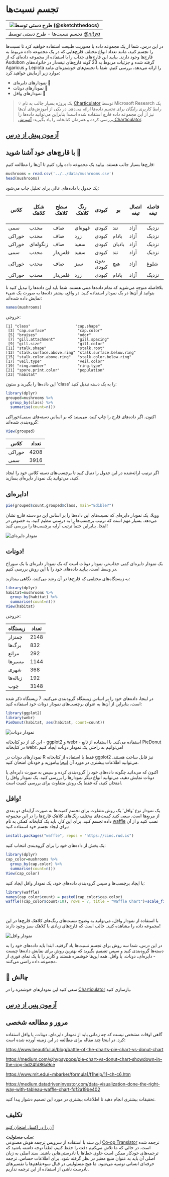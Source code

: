 <!--
CO_OP_TRANSLATOR_METADATA:
{
  "original_hash": "47028abaaafa2bcb1079702d20569066",
  "translation_date": "2025-08-24T22:58:31+00:00",
  "source_file": "3-Data-Visualization/R/11-visualization-proportions/README.md",
  "language_code": "fa"
}
-->
# تجسم نسبت‌ها

|![طرح دستی توسط [(@sketchthedocs)](https://sketchthedocs.dev)](../../../sketchnotes/11-Visualizing-Proportions.png)|
|:---:|
|تجسم نسبت‌ها - _طرح دستی توسط [@nitya](https://twitter.com/nitya)_ |

در این درس، شما از یک مجموعه داده با محوریت طبیعت استفاده خواهید کرد تا نسبت‌ها را تجسم کنید، مانند تعداد انواع مختلف قارچ‌هایی که در یک مجموعه داده مربوط به قارچ‌ها وجود دارند. بیایید این قارچ‌های جذاب را با استفاده از مجموعه داده‌ای که از Audubon گرفته شده و جزئیات مربوط به 23 گونه قارچ‌های تیغه‌دار در خانواده‌های Agaricus و Lepiota را ارائه می‌دهد، بررسی کنیم. شما با تجسم‌های خوشمزه‌ای مانند موارد زیر آزمایش خواهید کرد:

- نمودارهای دایره‌ای 🥧
- نمودارهای دونات 🍩
- نمودارهای وافل 🧇

> 💡 یک پروژه بسیار جالب به نام [Charticulator](https://charticulator.com) توسط Microsoft Research یک رابط کاربری رایگان برای تجسم داده‌ها ارائه می‌دهد. در یکی از آموزش‌های آن‌ها نیز از این مجموعه داده قارچ استفاده شده است! بنابراین می‌توانید داده‌ها را بررسی کرده و همزمان کتابخانه را یاد بگیرید: [آموزش Charticulator](https://charticulator.com/tutorials/tutorial4.html).

## [آزمون پیش از درس](https://purple-hill-04aebfb03.1.azurestaticapps.net/quiz/20)

## با قارچ‌های خود آشنا شوید 🍄

قارچ‌ها بسیار جالب هستند. بیایید یک مجموعه داده وارد کنیم تا آن‌ها را مطالعه کنیم:

```r
mushrooms = read.csv('../../data/mushrooms.csv')
head(mushrooms)
```
یک جدول با داده‌های عالی برای تحلیل چاپ می‌شود:

| کلاس     | شکل کلاهک | سطح کلاهک | رنگ کلاهک | کبودی | بو       | اتصال تیغه | فاصله تیغه | اندازه تیغه | رنگ تیغه | شکل ساقه | ریشه ساقه | سطح ساقه بالای حلقه | سطح ساقه زیر حلقه | رنگ ساقه بالای حلقه | رنگ ساقه زیر حلقه | نوع پرده | رنگ پرده | تعداد حلقه | نوع حلقه | رنگ چاپ اسپور | جمعیت | زیستگاه |
| --------- | --------- | ----------- | --------- | ------- | ------- | --------------- | ------------ | --------- | ---------- | ----------- | ---------- | ------------------------ | ------------------------ | ---------------------- | ---------------------- | --------- | ---------- | ----------- | --------- | ----------------- | ---------- | ------- |
| سمی       | محدب      | صاف        | قهوه‌ای   | کبودی   | تند      | آزاد           | نزدیک        | باریک      | سیاه       | بزرگ‌شونده | برابر      | صاف                     | صاف                     | سفید                  | سفید                  | جزئی      | سفید      | یک          | آویزان    | سیاه              | پراکنده    | شهری    |
| خوراکی    | محدب      | صاف        | زرد       | کبودی   | بادام    | آزاد           | نزدیک        | پهن        | سیاه       | بزرگ‌شونده | چماقی      | صاف                     | صاف                     | سفید                  | سفید                  | جزئی      | سفید      | یک          | آویزان    | قهوه‌ای           | فراوان     | چمنزار |
| خوراکی    | زنگوله‌ای | صاف        | سفید      | کبودی   | بادیان   | آزاد           | نزدیک        | پهن        | قهوه‌ای    | بزرگ‌شونده | چماقی      | صاف                     | صاف                     | سفید                  | سفید                  | جزئی      | سفید      | یک          | آویزان    | قهوه‌ای           | فراوان     | مراتع  |
| سمی       | محدب      | فلس‌دار    | سفید      | کبودی   | تند      | آزاد           | نزدیک        | باریک      | قهوه‌ای    | بزرگ‌شونده | برابر      | صاف                     | صاف                     | سفید                  | سفید                  | جزئی      | سفید      | یک          | آویزان    | سیاه              | پراکنده    | شهری    |
| خوراکی    | محدب      | صاف        | سبز       | بدون کبودی | هیچ     | آزاد           | شلوغ         | پهن        | سیاه       | باریک‌شونده | برابر      | صاف                     | صاف                     | سفید                  | سفید                  | جزئی      | سفید      | یک          | ناپایدار | قهوه‌ای           | فراوان     | چمنزار |
| خوراکی    | محدب      | فلس‌دار    | زرد       | کبودی   | بادام    | آزاد           | نزدیک        | پهن        | قهوه‌ای    | بزرگ‌شونده | چماقی      | صاف                     | صاف                     | سفید                  | سفید                  | جزئی      | سفید      | یک          | آویزان    | سیاه              | فراوان     | چمنزار |

بلافاصله متوجه می‌شوید که تمام داده‌ها متنی هستند. شما باید این داده‌ها را تبدیل کنید تا بتوانید از آن‌ها در یک نمودار استفاده کنید. در واقع، بیشتر داده‌ها به صورت یک شیء نمایش داده شده‌اند:

```r
names(mushrooms)
```

خروجی:

```output
[1] "class"                    "cap.shape"               
 [3] "cap.surface"              "cap.color"               
 [5] "bruises"                  "odor"                    
 [7] "gill.attachment"          "gill.spacing"            
 [9] "gill.size"                "gill.color"              
[11] "stalk.shape"              "stalk.root"              
[13] "stalk.surface.above.ring" "stalk.surface.below.ring"
[15] "stalk.color.above.ring"   "stalk.color.below.ring"  
[17] "veil.type"                "veil.color"              
[19] "ring.number"              "ring.type"               
[21] "spore.print.color"        "population"              
[23] "habitat"            
```
این داده‌ها را بگیرید و ستون 'class' را به یک دسته تبدیل کنید:

```r
library(dplyr)
grouped=mushrooms %>%
  group_by(class) %>%
  summarise(count=n())
```

اکنون، اگر داده‌های قارچ را چاپ کنید، می‌بینید که بر اساس دسته‌های سمی/خوراکی گروه‌بندی شده‌اند:
```r
View(grouped)
```

| کلاس | تعداد |
| --------- | --------- |
| خوراکی    | 4208      |
| سمی       | 3916      |

اگر ترتیب ارائه‌شده در این جدول را دنبال کنید تا برچسب‌های دسته کلاس خود را ایجاد کنید، می‌توانید یک نمودار دایره‌ای بسازید.

## دایره‌ای!

```r
pie(grouped$count,grouped$class, main="Edible?")
```
وویلا، یک نمودار دایره‌ای که نسبت‌های این داده‌ها را بر اساس این دو دسته قارچ نشان می‌دهد. بسیار مهم است که ترتیب برچسب‌ها را به درستی تنظیم کنید، به خصوص در اینجا، بنابراین حتماً ترتیب آرایه برچسب‌ها را بررسی کنید!

![نمودار دایره‌ای](../../../../../translated_images/pie1-wb.685df063673751f4b0b82127f7a52c7f9a920192f22ae61ad28412ba9ace97bf.fa.png)

## دونات!

یک نمودار دایره‌ای کمی جذاب‌تر، نمودار دونات است که یک نمودار دایره‌ای با یک سوراخ در وسط است. بیایید داده‌های خود را با این روش بررسی کنیم.

به زیستگاه‌های مختلفی که قارچ‌ها در آن رشد می‌کنند، نگاهی بیندازید:

```r
library(dplyr)
habitat=mushrooms %>%
  group_by(habitat) %>%
  summarise(count=n())
View(habitat)
```
خروجی:

| زیستگاه | تعداد |
| --------- | --------- |
| چمنزار    | 2148      |
| برگ‌ها    | 832       |
| مراتع     | 292       |
| مسیرها    | 1144      |
| شهری      | 368       |
| زباله‌ها  | 192       |
| چوب       | 3148      |

در اینجا، داده‌های خود را بر اساس زیستگاه گروه‌بندی می‌کنید. 7 زیستگاه ذکر شده است، بنابراین از آن‌ها به عنوان برچسب‌های نمودار دونات خود استفاده کنید:

```r
library(ggplot2)
library(webr)
PieDonut(habitat, aes(habitat, count=count))
```

![نمودار دونات](../../../../../translated_images/donut-wb.34e6fb275da9d834c2205145e39a3de9b6878191dcdba6f7a9e85f4b520449bc.fa.png)

این کد از دو کتابخانه - ggplot2 و webr - استفاده می‌کند. با استفاده از تابع PieDonut در کتابخانه webr، می‌توانیم به راحتی یک نمودار دونات ایجاد کنیم!

نمودارهای دونات در R فقط با استفاده از کتابخانه ggplot2 نیز قابل ساخت هستند. می‌توانید اطلاعات بیشتری در مورد آن [اینجا](https://www.r-graph-gallery.com/128-ring-or-donut-plot.html) بیاموزید و خودتان امتحان کنید.

اکنون که می‌دانید چگونه داده‌های خود را گروه‌بندی کرده و سپس به صورت دایره‌ای یا دونات نمایش دهید، می‌توانید انواع دیگر نمودارها را بررسی کنید. یک نمودار وافل را امتحان کنید، که فقط یک روش متفاوت برای بررسی کمیت است.

## وافل!

یک نمودار نوع 'وافل' یک روش متفاوت برای تجسم کمیت‌ها به صورت آرایه‌ای دو بعدی از مربع‌ها است. سعی کنید کمیت‌های مختلف رنگ‌های کلاهک قارچ‌ها را در این مجموعه داده تجسم کنید. برای این کار، باید یک کتابخانه کمکی به نام [waffle](https://cran.r-project.org/web/packages/waffle/waffle.pdf) نصب کنید و از آن برای ایجاد تجسم خود استفاده کنید:

```r
install.packages("waffle", repos = "https://cinc.rud.is")
```

یک بخش از داده‌های خود را برای گروه‌بندی انتخاب کنید:

```r
library(dplyr)
cap_color=mushrooms %>%
  group_by(cap.color) %>%
  summarise(count=n())
View(cap_color)
```

با ایجاد برچسب‌ها و سپس گروه‌بندی داده‌های خود، یک نمودار وافل ایجاد کنید:

```r
library(waffle)
names(cap_color$count) = paste0(cap_color$cap.color)
waffle((cap_color$count/10), rows = 7, title = "Waffle Chart")+scale_fill_manual(values=c("brown", "#F0DC82", "#D2691E", "green", 
                                                                                     "pink", "purple", "red", "grey", 
                                                                                     "yellow","white"))
```

با استفاده از نمودار وافل، می‌توانید به وضوح نسبت‌های رنگ‌های کلاهک قارچ‌ها در این مجموعه داده را مشاهده کنید. جالب است که قارچ‌های زیادی با کلاهک سبز وجود دارند!

![نمودار وافل](../../../../../translated_images/waffle.aaa75c5337735a6ef32ace0ffb6506ef49e5aefe870ffd72b1bb080f4843c217.fa.png)

در این درس، شما سه روش برای تجسم نسبت‌ها یاد گرفتید. ابتدا باید داده‌های خود را به دسته‌ها گروه‌بندی کنید و سپس تصمیم بگیرید که بهترین روش برای نمایش داده‌ها چیست - دایره‌ای، دونات، یا وافل. همه این‌ها خوشمزه هستند و کاربر را با یک نمای فوری از مجموعه داده راضی می‌کنند.

## 🚀 چالش

سعی کنید این نمودارهای خوشمزه را در [Charticulator](https://charticulator.com) بازسازی کنید.

## [آزمون پس از درس](https://purple-hill-04aebfb03.1.azurestaticapps.net/quiz/21)

## مرور و مطالعه شخصی

گاهی اوقات مشخص نیست که چه زمانی باید از نمودار دایره‌ای، دونات، یا وافل استفاده کرد. در اینجا چند مقاله برای مطالعه در این زمینه آورده شده است:

https://www.beautiful.ai/blog/battle-of-the-charts-pie-chart-vs-donut-chart

https://medium.com/@hypsypops/pie-chart-vs-donut-chart-showdown-in-the-ring-5d24fd86a9ce

https://www.mit.edu/~mbarker/formula1/f1help/11-ch-c6.htm

https://medium.datadriveninvestor.com/data-visualization-done-the-right-way-with-tableau-waffle-chart-fdf2a19be402

تحقیقات بیشتری انجام دهید تا اطلاعات بیشتری در مورد این تصمیم دشوار پیدا کنید.

## تکلیف

[آن را در اکسل امتحان کنید](assignment.md)

**سلب مسئولیت**:  
این سند با استفاده از سرویس ترجمه هوش مصنوعی [Co-op Translator](https://github.com/Azure/co-op-translator) ترجمه شده است. در حالی که ما تلاش می‌کنیم دقت را حفظ کنیم، لطفاً توجه داشته باشید که ترجمه‌های خودکار ممکن است حاوی خطاها یا نادرستی‌هایی باشند. سند اصلی به زبان اصلی آن باید به عنوان منبع معتبر در نظر گرفته شود. برای اطلاعات حساس، ترجمه حرفه‌ای انسانی توصیه می‌شود. ما هیچ مسئولیتی در قبال سوءتفاهم‌ها یا تفسیرهای نادرست ناشی از استفاده از این ترجمه نداریم.